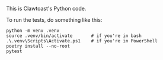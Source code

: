 This is Clawtoast's Python code.

To run the tests, do something like this:

    python -m venv .venv
    source .venv/bin/activate       # if you're in bash
    .\.venv\Scripts\Activate.ps1    # if you're in PowerShell
    poetry install --no-root
    pytest
